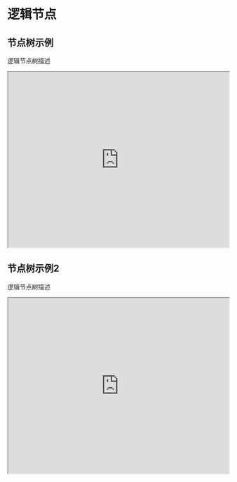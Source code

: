# 逻辑节点

## 节点树示例

逻辑节点树描述

<iframe width="100%" height="400" src='https://armory3d.org/logic/index.html?{"nodes":[{"id":0,"name":"Rotate%20Object","type":"RotateObjectNode","x":283,"y":100,"color":-5025958,"inputs":[{"id":0,"node_id":0,"name":"In","type":"ACTION","color":-3388340,"default_value":0},{"id":0,"node_id":0,"name":"Object","type":"OBJECT","color":-14250817,"default_value":0},{"id":0,"node_id":0,"name":"Vector","type":"VECTOR","color":-10238109,"default_value":[0,0,0]}],"outputs":[{"id":0,"node_id":0,"name":"Out","type":"ACTION","color":-3388340,"default_value":0}],"buttons":[]},{"id":1,"name":"On%20Update","type":"OnUpdateNode","x":76,"y":122,"color":-5025958,"inputs":[],"outputs":[{"id":1,"node_id":1,"name":"Out","type":"ACTION","color":-3388340,"default_value":0}],"buttons":[]},{"id":2,"name":"Vector","type":"VectorNode","x":76,"y":197,"color":-5025958,"inputs":[{"id":2,"node_id":2,"name":"X","type":"VALUE","color":-10238109,"default_value":0},{"id":2,"node_id":2,"name":"Y","type":"VALUE","color":-10238109,"default_value":0},{"id":2,"node_id":2,"name":"Z","type":"VALUE","color":-10238109,"default_value":0.03}],"outputs":[{"id":2,"node_id":2,"name":"Vector","type":"VECTOR","color":-10238109,"default_value":[0,0,0]}],"buttons":[]}],"links":[{"id":0,"from_id":1,"from_socket":0,"to_id":0,"to_socket":0},{"id":1,"from_id":2,"from_socket":0,"to_id":0,"to_socket":2}]}'></iframe>

## 节点树示例2

逻辑节点树描述

<iframe width="100%" height="400" src='https://armory3d.org/logic/index.html?{"nodes":[{"id":0,"name":"Rotate Object","type":"RotateObjectNode","x":283,"y":100,"color":-5025958,"inputs":[{"id":0,"node_id":0,"name":"In","type":"ACTION","color":-3388340,"default_value":0},{"id":0,"node_id":0,"name":"Object","type":"OBJECT","color":-14250817,"default_value":0},{"id":0,"node_id":0,"name":"Vector","type":"VECTOR","color":-10238109,"default_value":[0,0,0]}],"outputs":[{"id":0,"node_id":0,"name":"Out","type":"ACTION","color":-3388340,"default_value":0}],"buttons":[]},{"id":2,"name":"Vector","type":"VectorNode","x":77,"y":239,"color":-5025958,"inputs":[{"id":2,"node_id":2,"name":"X","type":"VALUE","color":-10238109,"default_value":0},{"id":2,"node_id":2,"name":"Y","type":"VALUE","color":-10238109,"default_value":0},{"id":2,"node_id":2,"name":"Z","type":"VALUE","color":-10238109,"default_value":0.03}],"outputs":[{"id":2,"node_id":2,"name":"Vector","type":"VECTOR","color":-10238109,"default_value":[0,0,0]}],"buttons":[]},{"id":3,"name":"On Mouse","type":"OnMouseNode","x":77,"y":122,"color":-5025958,"inputs":[],"outputs":[{"id":3,"node_id":3,"name":"Out","type":"ACTION","color":-3388340,"default_value":0}],"buttons":[{"name":"property0","type":"ENUM","output":0,"default_value":0,"data":["Down","Started","Released","Moved"]},{"name":"property1","type":"ENUM","output":0,"default_value":0,"data":["left","right","middle"]}]}],"links":[{"id":1,"from_id":2,"from_socket":0,"to_id":0,"to_socket":2},{"id":2,"from_id":3,"from_socket":0,"to_id":0,"to_socket":0}]}'></iframe>
